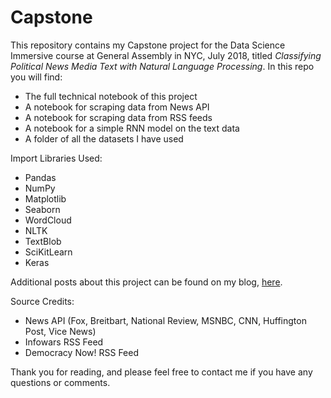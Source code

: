 # Capstone

This repository contains my Capstone project for the Data Science Immersive course at General Assembly in NYC, July 2018, titled *Classifying Political News Media Text with Natural Language Processing*. In this repo you will find:
- The full technical notebook of this project
- A notebook for scraping data from News API
- A notebook for scraping data from RSS feeds
- A notebook for a simple RNN model on the text data
- A folder of all the datasets I have used

Import Libraries Used:
- Pandas
- NumPy
- Matplotlib
- Seaborn
- WordCloud
- NLTK
- TextBlob
- SciKitLearn
- Keras

Additional posts about this project can be found on my blog, [here](http://confoley.github.io).

Source Credits:
- News API (Fox, Breitbart, National Review, MSNBC, CNN, Huffington Post, Vice News)
- Infowars RSS Feed
- Democracy Now! RSS Feed

Thank you for reading, and please feel free to contact me if you have any questions or comments.